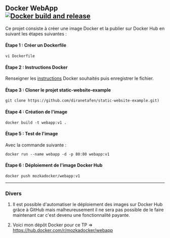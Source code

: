 ## Docker WebApp<br>[![Docker build and release](https://github.com/MozkaGit/docker-webapp/actions/workflows/registry.yaml/badge.svg)](https://github.com/MozkaGit/docker-webapp/actions/workflows/registry.yaml)

Ce projet consiste à créer une image Docker et la publier sur Docker Hub en suivant les étapes suivantes : 

#### Étape 1 : Créer un Dockerfile

```vi Dockerfile``` 

#### Étape 2 : Instructions Docker

Renseigner les [instructions](https://github.com/MozkaGit/devops-bootcamp-docker/blob/b497f0315498d08df5b992f5708a982b19cd7253/TP2/Dockerfile) Docker souhaités puis enregistrer le fichier.

#### Étape 3 : Cloner le projet static-website-example

```git clone https://github.com/diranetafen/static-website-example.git)```

#### Étape 4 : Création de l'image

```docker build -t webapp:v1 .```

#### Étape 5 : Test de l'image

Avec la commande suivante :

```docker run --name webapp -d -p 80:80 webapp:v1```

#### Étape 6 : Déploiement de l'image Docker Hub

```docker push mozkadocker/webapp:v1```

----

### Divers

1) Il est possible d'automatiser le déploiement des images sur Docker Hub grâce à GitHub mais malheureusement il ne sera pas possible de le faire maintenant car c'est devenu une fonctionnalité payante.

2) Voici mon dépôt Docker pour ce TP => https://hub.docker.com/r/mozkadocker/webapp
